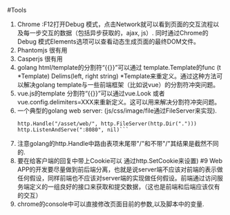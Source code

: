 #Tools
1. Chrome :F12打开Debug 模式，点击Network就可以看到页面的交互流程以及每一步交互的数据（包括异步获取的，ajax, js）. 同时通过Chrome的Debug 模式Elements选项可以查看动态生成页面的最终DOM文件。
2. Phantomjs 很有用
3. Casperjs 很有用
4. golang html/template的分割符“{{}}”可以通过 template.Template的func (t *Template) Delims(left, right string) *Template来重定义。通过这种方法可以解决golang template与一些前端框架（比如说vue）的分割符冲突问题。
5. vue.js的template 分割符“{{}}”可以通过vue.Look 或者vue.config.delimiters=XXX来重新定义。这可以用来解决分割符冲突问题。
6.  一个典型的golang web server: (js/css/image/file通过FileServer来实现). 
	```http.HandleFunc("/", MainPage)
	http.Handle("/asset/web/", http.FileServer(http.Dir(".")))
	http.ListenAndServe(":8080", nil)```

7. 注意golang的http.Handle中路由表项末尾带"/"和不带"/"其结果是截然不同的.
8. 要在给客户端的回复中带上Cookie可以 通过http.SetCookie来设置)
#9  Web APP的开发要尽量做到前后端分离，也就是说server端不应该对前端的表示做任何假设，同样前端也不应该对server端的实现做任何假设。前端通过访问服务端定义的一组良好的接口来获取和提交数据，（这也是前端和后端应该仅有的交互）
10. chrome的console中可以直接修改页面目前的参数,以及脚本中的变量.
